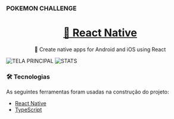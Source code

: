 ### POKEMON CHALLENGE

<h1 align="center">
    <a href="https://reactnative.dev/">🔗 React Native</a>
</h1>
<p align="center">🚀 Create native apps for Android and iOS using React</p>


![TELA PRINCIPAL](https://user-images.githubusercontent.com/67912493/101778572-cb1ab380-3ad2-11eb-8613-87961a8c8d19.png)
![STATS](https://user-images.githubusercontent.com/67912493/101778578-cd7d0d80-3ad2-11eb-80f7-b4490d5d45c4.png)



### 🛠 Tecnologias

As seguintes ferramentas foram usadas na construção do projeto:

- [React Native](https://reactnative.dev/)
- [TypeScript](https://www.typescriptlang.org/)
